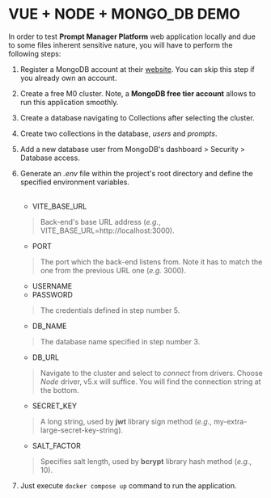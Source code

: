 # VUE + NODE + MONGO_DB DEMO

In order to test **Prompt Manager Platform** web application locally and due to some files inherent sensitive nature, you will have to perform the following steps:

1. Register a MongoDB account at their [website](https://account.mongodb.com/account/register). You can skip this step if you already own an account.

2. Create a free M0 cluster. Note, a **MongoDB free tier account** allows to run this application smoothly.

3. Create a database navigating to Collections after selecting the cluster.

4. Create two collections in the database, *users* and *prompts*.

5. Add a new database user from MongoDB's dashboard > Security > Database access.

6. Generate an *.env* file within the project's root directory and define the specified environment variables. <br/><br/>
   - VITE_BASE_URL
   > Back-end's base URL address (*e.g.*, VITE_BASE_URL=http<span>://localhost:3000).
   - PORT
   > The port which the back-end listens from. Note it has to match the one from the previous URL one (*e.g.* 3000).
   - USERNAME
   - PASSWORD
   > The credentials defined in step number 5.
   - DB_NAME
   > The database name specified in step number 3.
   - DB_URL
   > Navigate to the cluster and select to *connect* from drivers. Choose *Node* driver, v5.x will suffice. You will find the connection string at the bottom.
   - SECRET_KEY
   > A long string, used by **jwt** library sign method (*e.g.*, my-extra-large-secret-key-string).
   - SALT_FACTOR
   > Specifies salt length, used by **bcrypt** library hash method (*e.g.*, 10).
7. Just execute `docker compose up` command to run the application.
